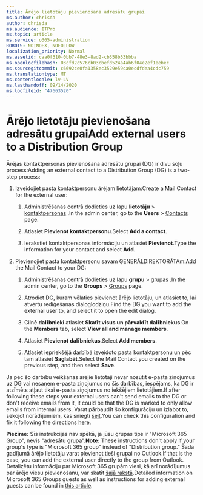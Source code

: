 ```yaml
---
title: Ārējo lietotāju pievienošana adresātu grupai
ms.author: chrisda
author: chrisda
ms.audience: ITPro
ms.topic: article
ms.service: o365-administration
ROBOTS: NOINDEX, NOFOLLOW
localization_priority: Normal
ms.assetid: caa0f310-0bb7-48e3-8ad2-cb358b53bbba
ms.openlocfilehash: 03cfd2c576cb03cbefd524a4ab6f04e2ef1eebec
ms.sourcegitcommit: c6692ce0fa1358ec3529e59ca0ecdfdea4cdc759
ms.translationtype: MT
ms.contentlocale: lv-LV
ms.lasthandoff: 09/14/2020
ms.locfileid: "47663520"
---
```

# <a name="add-external-users-to-a-distribution-group"></a><span data-ttu-id="d0bda-102">Ārējo lietotāju pievienošana adresātu grupai</span><span class="sxs-lookup"><span data-stu-id="d0bda-102">Add external users to a Distribution Group</span></span>

<span data-ttu-id="d0bda-103">Ārējas kontaktpersonas pievienošana adresātu grupai (DG) ir divu soļu process:</span><span class="sxs-lookup"><span data-stu-id="d0bda-103">Adding an external contact to a Distribution Group (DG) is a two-step process:</span></span>
  
1. <span data-ttu-id="d0bda-104">Izveidojiet pasta kontaktpersonu ārējam lietotājam:</span><span class="sxs-lookup"><span data-stu-id="d0bda-104">Create a Mail Contact for the external user:</span></span>
    
    1. <span data-ttu-id="d0bda-105">Administrēšanas centrā dodieties uz lapu **lietotāju**  >  [kontaktpersonas](https://admin.microsoft.com/adminportal/home#/Contact) .</span><span class="sxs-lookup"><span data-stu-id="d0bda-105">In the admin center, go to the **Users** > [Contacts](https://admin.microsoft.com/adminportal/home#/Contact) page.</span></span> 
    
    2. <span data-ttu-id="d0bda-106">Atlasiet **Pievienot kontaktpersonu**.</span><span class="sxs-lookup"><span data-stu-id="d0bda-106">Select **Add a contact**.</span></span>
    
    3. <span data-ttu-id="d0bda-107">Ierakstiet kontaktpersonas informāciju un atlasiet **Pievienot**.</span><span class="sxs-lookup"><span data-stu-id="d0bda-107">Type the information for your contact and select **Add**.</span></span>
    
2. <span data-ttu-id="d0bda-108">Pievienojiet pasta kontaktpersonu savam ĢENERĀLDIREKTORĀTAm:</span><span class="sxs-lookup"><span data-stu-id="d0bda-108">Add the Mail Contact to your DG:</span></span>
    
    1. <span data-ttu-id="d0bda-109">Administrēšanas centrā dodieties uz lapu **grupu**  >  [grupas](https://admin.microsoft.com/adminportal/home#/groups) .</span><span class="sxs-lookup"><span data-stu-id="d0bda-109">In the admin center, go to the **Groups** > [Groups](https://admin.microsoft.com/adminportal/home#/groups) page.</span></span> 
    
    2. <span data-ttu-id="d0bda-110">Atrodiet DG, kuram vēlaties pievienot ārējo lietotāju, un atlasiet to, lai atvērtu rediģēšanas dialoglodziņu.</span><span class="sxs-lookup"><span data-stu-id="d0bda-110">Find the DG you want to add the external user to, and select it to open the edit dialog.</span></span>
    
    3. <span data-ttu-id="d0bda-111">Cilnē **dalībnieki** atlasiet **Skatīt visus un pārvaldīt dalībniekus**.</span><span class="sxs-lookup"><span data-stu-id="d0bda-111">On the **Members** tab, select **View all and manage members**.</span></span> 
    
    4. <span data-ttu-id="d0bda-112">Atlasiet **Pievienot dalībniekus**.</span><span class="sxs-lookup"><span data-stu-id="d0bda-112">Select **Add members**.</span></span>
    
    5. <span data-ttu-id="d0bda-113">Atlasiet iepriekšējā darbībā izveidoto pasta kontaktpersonu un pēc tam atlasiet **Saglabāt**.</span><span class="sxs-lookup"><span data-stu-id="d0bda-113">Select the Mail Contact you created on the previous step, and then select **Save**.</span></span>
    
<span data-ttu-id="d0bda-114">Ja pēc šo darbību veikšanas ārējie lietotāji nevar nosūtīt e-pasta ziņojumus uz DG vai nesaņem e-pasta ziņojumus no šīs darbības, iespējams, ka DG ir atzīmēts atļaut tikai e-pasta ziņojumus no iekšējiem lietotājiem.</span><span class="sxs-lookup"><span data-stu-id="d0bda-114">If after following these steps your external users can't send emails to the DG or don't receive emails from it, it could be that the DG is marked to only allow emails from internal users.</span></span> <span data-ttu-id="d0bda-115">Varat pārbaudīt šo konfigurāciju un izlabot to, sekojot norādījumiem, kas sniegti [šeit](https://docs.microsoft.com/exchange/mail-flow-best-practices/non-delivery-reports-in-exchange-online/fix-error-code-5-7-133-in-exchange-online).</span><span class="sxs-lookup"><span data-stu-id="d0bda-115">You can check this configuration and fix it following the directions [here](https://docs.microsoft.com/exchange/mail-flow-best-practices/non-delivery-reports-in-exchange-online/fix-error-code-5-7-133-in-exchange-online).</span></span>
  
 <span data-ttu-id="d0bda-116">**Piezīme:** Šīs instrukcijas nav spēkā, ja jūsu grupas tips ir "Microsoft 365 Group", nevis "adresātu grupa".</span><span class="sxs-lookup"><span data-stu-id="d0bda-116">**Note:** These instructions don't apply if your group's type is "Microsoft 365 group" instead of "Distribution group."</span></span> <span data-ttu-id="d0bda-117">Šādā gadījumā ārējo lietotāju varat pievienot tieši grupai no Outlook.</span><span class="sxs-lookup"><span data-stu-id="d0bda-117">If that is the case, you can add the external user directly to the group from Outlook.</span></span> <span data-ttu-id="d0bda-118">Detalizētu informāciju par Microsoft 365 grupām viesi, kā arī norādījumus par ārējo viesu pievienošanu, var skatīt [šajā rakstā](https://support.office.com/article/Guest-access-in-Office-365-Groups-bfc7a840-868f-4fd6-a390-f347bf51aff6.aspx).</span><span class="sxs-lookup"><span data-stu-id="d0bda-118">Detailed information on Microsoft 365 Groups guests as well as instructions for adding external guests can be found in [this article](https://support.office.com/article/Guest-access-in-Office-365-Groups-bfc7a840-868f-4fd6-a390-f347bf51aff6.aspx).</span></span>
  